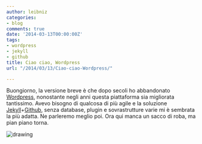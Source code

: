 ```yaml
---
author: leibniz
categories:
- blog
comments: true
date: '2014-03-13T00:00:00Z'
tags:
- wordpress
- jekyll
- github
title: Ciao ciao, Wordpress
url: "/2014/03/13/Ciao-ciao-Wordpress/"

---
```

Buongiorno, la versione breve è che dopo secoli ho abbandonato [Wordpress](https://wordpress.org), nonostante negli anni questa piattaforma sia migliorata tantissimo. Avevo bisogno di qualcosa di più agile e la soluzione [Jekyll](http://jekyllrb.com/)+[Github](https://github.com), senza database, plugin e sovrastrutture varie mi è sembrata la più adatta. Ne parleremo meglio poi. Ora qui manca un sacco di roba, ma pian piano torna. 

![drawing](http://jekyllrb.com/img/octojekyll.png)
